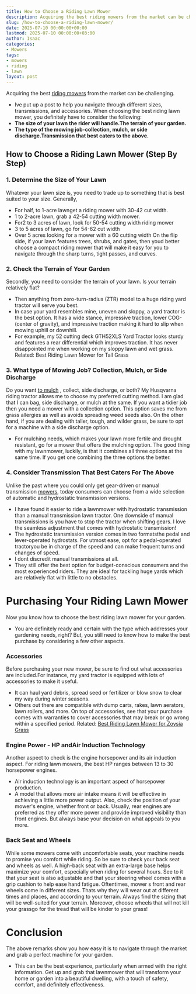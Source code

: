 ```yaml
---
title: How to Choose a Riding Lawn Mower
description: Acquiring the best riding mowers from the market can be challenging. - Ive put up a post to help you navigate through different sizes, transmissions, and...
slug: /how-to-choose-a-riding-lawn-mower/
date: 2025-07-10 00:00:00+00:00
lastmod: 2025-07-10 00:00:00+03:00
author: Isaac
categories:
- Mowers
tags:
- mowers
- riding
- lawn
layout: post
---
```

Acquiring the best
[riding mowers](https://en.wikipedia.org/wiki/Riding_mower)
from the market can be challenging.
- Ive put up a post to help you navigate through different sizes, transmissions, and accessories.
When choosing the best riding lawn mower, you definitely have to consider the following:
- **The size of your lawn the rider will handle.The terrain of your garden.**
- **The type of the mowing job-collection, mulch, or side discharge.Transmission that best caters to the above.**
## How to Choose a Riding Lawn Mower (Step By Step)
### 1. Determine the Size of Your Lawn
Whatever your lawn size is, you need to trade up to something that is best suited to your size.
Generally,
- For half,  to 1-acre lawnget a riding mower with 30-42 cut width.
- 1 to 2-acre lawn, grab a 42-54 cutting width mower.
- For2 to 3 acres of lawn, look for 50-54 cutting width riding mower
- 3 to 5 acres of lawn, go for 54-62 cut width
- Over 5 acres looking for a mower with a 60 cutting width
On the flip side, if your lawn features trees, shrubs, and gates, then youd better choose a compact riding mower that will make it easy for you to navigate through the sharp turns, tight passes, and curves.
### 2. Check the Terrain of Your Garden
Secondly, you need to consider the terrain of your lawn. Is your terrain relatively flat?
- Then anything from zero-turn-radius (ZTR) model to a huge riding yard tractor will serve you best.
- In case your yard resembles mine, uneven and sloppy, a yard tractor is the best option.
It has a wide stance, impressive traction, lower COG- (center of gravity), and impressive traction making it hard to slip when mowing uphill or downhill.
- For example, my 52 cutting deck GTH52XLS Yard Tractor looks sturdy and features a rear differential which improves traction.
It has never disappointed me when working on my sloppy lawn and wet grass.
Related:
Best Riding Lawn Mower for Tall Grass
### 3. What type of Mowing Job? Collection, Mulch, or Side Discharge
Do you want
[to mulch](https://pestpolicy.com/best-lawn-mower-with-mulcher/)
, collect, side discharge, or both?
My Husqvarna riding tractor allows me to choose my preferred cutting method. I am glad that I can bag, side discharge, or mulch at the same.
If you want a tidier job then you need a mower with a collection option. This option saves me from grass allergies as well as avoids spreading weed seeds also.
On the other hand, if you are dealing with taller, tough, and wilder grass, be sure to opt for a machine with a side discharge option.
- For mulching needs, which makes your lawn more fertile and drought resistant, go for a mower that offers the mulching option.
The good thing with my lawnmower, luckily, is that it combines all three options at the same time. If you get one combining the three options the better.
### 4. Consider Transmission That Best Caters For The Above
Unlike the past where you could only get gear-driven or manual transmission [mowers](https://pestpolicy.com/best-lawn-mower-for-large-yard/), today consumers can choose from a wide selection of automatic and hydrostatic transmission versions.
- I have found it easier to ride a lawnmower with hydrostatic transmission than a manual transmission lawn tractor.
One downside of manual transmissions is you have to stop the tractor when shifting gears. I love the seamless adjustment that comes with hydrostatic transmission!
- The hydrostatic transmission version comes in two formatsthe pedal and lever-operated hydrostats.
For utmost ease, opt for a pedal-operated tractoryou be in charge of the speed and can make frequent turns and changes of speed.
- I dont discredit manual transmissions at all.
- They still offer the best option for budget-conscious consumers and the most experienced riders.
They are ideal for tackling huge yards which are relatively flat with little to no obstacles.

# Purchasing Your Riding Lawn Mower
Now you know how to choose the best riding lawn mower for your garden.
- You are definitely ready and certain with the type which addresses your gardening needs, right?
But, you still need to know how to make the best purchase by considering a few other aspects.
### Accessories
Before purchasing your new mower, be sure to find out what accessories are included.For instance, my yard tractor is equipped with lots of accessories to make it useful.
- It can haul yard debris, spread seed or fertilizer or blow snow to clear my way during winter seasons.
- Others out there are compatible with dump carts, rakes, lawn aerators, lawn rollers, and more.
On top of accessories, see that your purchase comes with warranties to cover accessories that may break or go wrong within a specified period.
Related:
[Best Riding Lawn Mower for Zoysia Grass](https://pestpolicy.com/best-riding-lawn-mower-for-zoysia-grass/)
### Engine Power - HP andAir Induction Technology
Another aspect to check is the engine horsepower and its air induction aspect. For riding lawn mowers, the best HP ranges between 13 to 30 horsepower engines.
- Air induction technology is an important aspect of horsepower production.
- A model that allows more air intake means it will be effective in achieving a little more power output.
Also, check the position of your mower's engine, whether front or back.
Usually, rear engines are preferred as they offer more power and provide improved visibility than front engines. But always base your decision on what appeals to you more.
### Back Seat and Wheels
While some mowers come with uncomfortable seats, your machine needs to promise you comfort while riding.
So be sure to check your back seat and wheels as well. A high-back seat with an extra-large base helps maximize your comfort, especially when riding for several hours.
See to it that your seat is also adjustable and that your steering wheel comes with a grip cushion to help ease hand fatigue.
Oftentimes, mower s front and rear wheels come in different sizes. Thats why they will wear out at different times and places, and according to your terrain.
Always find the sizing that will be well-suited for your terrain.
Moreover, choose wheels that will not kill your grassgo for the tread that will be kinder to your grass!
# Conclusion
The above remarks show you how easy it is to navigate through the market and grab a perfect machine for your garden.
- This can be the best experience, particularly when armed with the right information.
Get up and grab that lawnmower that will transform your home or garden into a beautiful dwelling, with a touch of safety, comfort, and definitely effectiveness.

